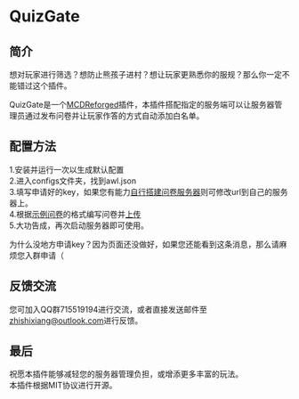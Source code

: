 # QuizGate

## 简介

想对玩家进行筛选？想防止熊孩子进村？想让玩家更熟悉你的服规？那么你一定不能错过这个插件。

QuizGate是一个[MCDReforged](https://github.com/MCDReforged/MCDReforged)插件，本插件搭配指定的服务端可以让服务器管理员通过发布问卷并让玩家作答的方式自动添加白名单。

## 配置方法

1.安装并运行一次以生成默认配置  
2.进入configs文件夹，找到awl.json  
3.填写申请好的key，如果您有能力[自行搭建问卷服务器](https://github.com/zhishixiang/QuizGate-server-rust)则可修改url到自己的服务器上。  
4.根据[示例问卷](https://github.com/zhishixiang/QuizGate-server-rust/demo.json)的格式编写问卷并[上传](https://awl.toho.red/upload)  
5.大功告成，再次启动服务器即可使用。

为什么没地方申请key？因为页面还没做好，如果您还能看到这条消息，那么请麻烦您入群申请（

## 反馈交流

您可加入QQ群715519194进行交流，或者直接发送邮件至<zhishixiang@outlook.com>进行反馈。

## 最后

祝愿本插件能够减轻您的服务器管理负担，或增添更多丰富的玩法。  
本插件根据MIT协议进行开源。  
